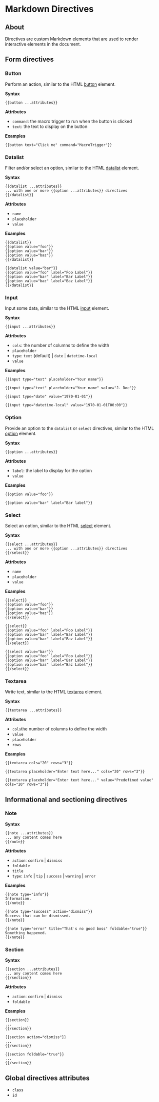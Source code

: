 # Markdown Directives

## About

Directives are custom Markdown elements that are used to render interactive elements in the document.

## Form directives

### Button

Perform an action, similar to the HTML [button](https://developer.mozilla.org/en-US/docs/Web/HTML/Reference/Elements/button) element.

**Syntax**
```
{{button ...attributes}}
```

**Attributes**

* `command`: the macro trigger to run when the button is clicked
* `text`: the text to display on the button

**Examples**

```
{{button text="Click me" command="MacroTrigger"}}
```

### Datalist

Filter and/or select an option, similar to the HTML [datalist](https://developer.mozilla.org/en-US/docs/Web/HTML/Reference/Elements/datalist) element.

**Syntax**

```
{{datalist ...attributes}}
... with one or more {{option ...attributes}} directives
{{/datalist}}
```

**Attributes**

* `name`
* `placeholder`
* `value`

**Examples**

```
{{datalist}}
{{option value="foo"}}
{{option value="bar"}}
{{option value="baz"}}
{{/datalist}}
```

```
{{datalist value="bar"}}
{{option value="foo" label="Foo Label"}}
{{option value="bar" label="Bar Label"}}
{{option value="baz" label="Baz Label"}}
{{/datalist}}
```

### Input

Input some data, similar to the HTML [input](https://developer.mozilla.org/en-US/docs/Web/HTML/Reference/Elements/input) element.

**Syntax**
```
{{input ...attributes}}
```

**Attributes**

* `cols`: the number of columns to define the width
* `placeholder`
* `type`: `text` (default) | `date` | `datetime-local`
* `value`

**Examples**

```
{{input type="text" placeholder="Your name"}}
```

```
{{input type="text" placeholder="Your name" value="J. Doe"}}
```

```
{{input type="date" value="1970-01-01"}}
```

```
{{input type="datetime-local" value="1970-01-01T00:00"}}
```

### Option

Provide an option to the `datalist` or `select` directives, similar to the HTML [option](https://developer.mozilla.org/en-US/docs/Web/HTML/Reference/Elements/option) element.

**Syntax**
```
{{option ...attributes}}
```

**Attributes**

* `label`: the label to display for the option
* `value`

**Examples**

```
{{option value="foo"}}
```

```
{{option value="bar" label="Bar label"}}
```

### Select

Select an option, similar to the HTML [select](https://developer.mozilla.org/en-US/docs/Web/HTML/Reference/Elements/select) element.

**Syntax**

```
{{select ...attributes}}
... with one or more {{option ...attributes}} directives
{{/select}}
```

**Attributes**

* `name`
* `placeholder`
* `value`

**Examples**

```
{{select}}
{{option value="foo"}}
{{option value="bar"}}
{{option value="baz"}}
{{/select}}
```

```
{{select}}
{{option value="foo" label="Foo Label"}}
{{option value="bar" label="Bar Label"}}
{{option value="baz" label="Baz Label"}}
{{/select}}
```

```
{{select value="bar"}}
{{option value="foo" label="Foo Label"}}
{{option value="bar" label="Bar Label"}}
{{option value="baz" label="Baz Label"}}
{{/select}}
```

### Textarea

Write text, similar to the HTML [textarea](https://developer.mozilla.org/en-US/docs/Web/HTML/Reference/Elements/textarea) element.

**Syntax**

```
{{textarea ...attributes}}
```

**Attributes**

* `cols`the number of columns to define the width
* `value`
* `placeholder`
* `rows`

**Examples**

```
{{textarea cols="20" rows="3"}}
```

```
{{textarea placeholder="Enter text here..." cols="20" rows="3"}}
```

```
{{textarea placeholder="Enter text here..." value="Predefined value" cols="20" rows="3"}}
```

## Informational and sectioning directives

### Note

**Syntax**

```
{{note ...attributes}}
... any content comes here
{{/note}}
```

**Attributes**

* `action`: `confirm` | `dismiss`
* `foldable`
* `title`
* `type`: `info` | `tip` | `success` | `warning` | `error`

**Examples**

```
{{note type="info"}}
Information.
{{/note}}
```

```
{{note type="success" action="dismiss"}}
Success that can be dismissed.
{{/note}}
```

```
{{note type="error" title="That's no good boss" foldable="true"}}
Something happened.
{{/note}}
```

### Section

**Syntax**

```
{{section ...attributes}}
... any content comes here
{{/section}}
```

**Attributes**

* `action`: `confirm` | `dismiss`
* `foldable`

**Examples**

```
{{section}}
...
{{/section}}
```

```
{{section action="dismiss"}}
...
{{/section}}
```

```
{{section foldable="true"}}
...
{{/section}}
```

## Global directives attributes

* `class`
* `id`